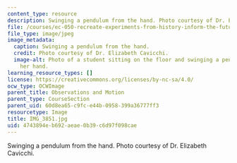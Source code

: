 ```yaml
---
content_type: resource
description: Swinging a pendulum from the hand. Photo courtesy of Dr. Elizabeth Cavicchi.
file: /courses/ec-050-recreate-experiments-from-history-inform-the-future-from-the-past-galileo-january-iap-2010/4743894eb692aeae0b39c6d97f098cae_IMG_3851.jpg
file_type: image/jpeg
image_metadata:
  caption: Swinging a pendulum from the hand.
  credit: Photo courtesy of Dr. Elizabeth Cavicchi.
  image-alt: Photo of a student sitting on the floor and swinging a pendulum from
    her hand.
learning_resource_types: []
license: https://creativecommons.org/licenses/by-nc-sa/4.0/
ocw_type: OCWImage
parent_title: Observations and Motion
parent_type: CourseSection
parent_uid: 60d8ea65-c9fc-e44b-0958-399a36777ff3
resourcetype: Image
title: IMG_3851.jpg
uid: 4743894e-b692-aeae-0b39-c6d97f098cae
---
```

Swinging a pendulum from the hand. Photo courtesy of Dr. Elizabeth Cavicchi.